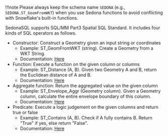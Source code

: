 <!--
 Licensed to the Apache Software Foundation (ASF) under one
 or more contributor license agreements.  See the NOTICE file
 distributed with this work for additional information
 regarding copyright ownership.  The ASF licenses this file
 to you under the Apache License, Version 2.0 (the
 "License"); you may not use this file except in compliance
 with the License.  You may obtain a copy of the License at

   http://www.apache.org/licenses/LICENSE-2.0

 Unless required by applicable law or agreed to in writing,
 software distributed under the License is distributed on an
 "AS IS" BASIS, WITHOUT WARRANTIES OR CONDITIONS OF ANY
 KIND, either express or implied.  See the License for the
 specific language governing permissions and limitations
 under the License.
 -->

!!!note
    Please always keep the schema name `SEDONA` (e.g., `SEDONA.ST_GeomFromWKT`) when you use Sedona functions to avoid conflicting with Snowflake's built-in functions.

SedonaSQL supports SQL/MM Part3 Spatial SQL Standard. It includes four kinds of SQL operators as follows.

* Constructor: Construct a Geometry given an input string or coordinates
  * Example: ST_GeomFromWKT (string). Create a Geometry from a WKT String.
  * Documentation: [Here](Constructor.md)
* Function: Execute a function on the given column or columns
  * Example: ST_Distance (A, B). Given two Geometry A and B, return the Euclidean distance of A and B.
  * Documentation: [Here](Function.md)
* Aggregate function: Return the aggregated value on the given column
  * Example: ST_Envelope_Aggr (Geometry column). Given a Geometry column, calculate the entire envelope boundary of this column.
  * Documentation: [Here](AggregateFunction.md)
* Predicate: Execute a logic judgement on the given columns and return true or false
  * Example: ST_Contains (A, B). Check if A fully contains B. Return "True" if yes, else return "False".
  * Documentation: [Here](Predicate.md)
